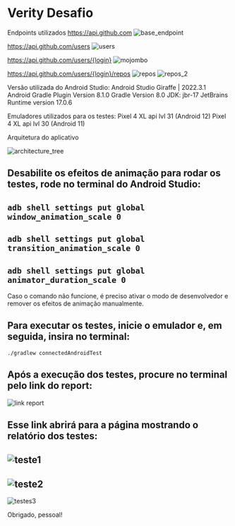 # Verity Desafio

Endpoints utilizados
https://api.github.com
![base_endpoint](https://github.com/FaustoNeves/Verity/assets/66192808/802cfb2c-b685-4d98-8602-a6e859014ce9)

https://api.github.com/users
![users](https://github.com/FaustoNeves/Verity/assets/66192808/5ba2514c-e66b-4eb8-bbdd-76793629b0b1)

https://api.github.com/users/{login}
![mojombo](https://github.com/FaustoNeves/Verity/assets/66192808/eabc7d76-e203-4918-838e-6e1db99b6929)

https://api.github.com/users/{login}/repos
![repos](https://github.com/FaustoNeves/Verity/assets/66192808/b77cc564-c91d-4001-9215-184348a1f0c5)
![repos_2](https://github.com/FaustoNeves/Verity/assets/66192808/95ab9d3d-4c4e-4614-ac78-6ccb4fae7eee)

Versão utilizada do Android Studio: Android Studio Giraffe | 2022.3.1
Android Gradle Plugin Version 8.1.0
Gradle Version 8.0
JDK: jbr-17 JetBrains Runtime version 17.0.6

Emuladores utilizados para os testes:
Pixel 4 XL api lvl 31 (Android 12)
Pixel 4 XL api lvl 30 (Android 11)

Arquitetura do aplicativo

![architecture_tree](https://github.com/FaustoNeves/Verity/assets/66192808/dac3627b-bfdc-4bc9-9282-a1a76ed03de6)

Desabilite os efeitos de animação para rodar os testes, rode no terminal do Android Studio:
-
```adb shell settings put global window_animation_scale 0 ```
-
```adb shell settings put global transition_animation_scale 0```
-
```adb shell settings put global animator_duration_scale 0```
-

Caso o comando não funcione, é preciso ativar o modo de desenvolvedor e remover os efeitos de animação manualmente.

Para executar os testes, inicie o emulador e, em seguida, insira no terminal:
-
```./gradlew connectedAndroidTest```

Após a execução dos testes, procure no terminal pelo link do report:
-
![link report](https://github.com/FaustoNeves/Verity/assets/66192808/ae88c297-7945-4c0d-8db4-a75c854dac13)

Esse link abrirá para a página mostrando o relatório dos testes:
-
![teste1](https://github.com/FaustoNeves/Verity/assets/66192808/cc8e7fe9-4cfe-4f79-ace4-d88193234080)
-
![teste2](https://github.com/FaustoNeves/Verity/assets/66192808/b4508368-9903-478b-8446-f3ed496a405d)
-
![testes3](https://github.com/FaustoNeves/Verity/assets/66192808/1fd2274d-5321-4f37-95bf-23589dcb5eda)

Obrigado, pessoal!


